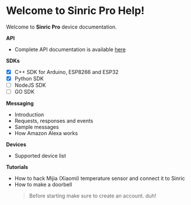 # Welcome to Sinric Pro Help!

Welcome to **Sinric Pro** device documentation.

**API**
 - Complete API documentation is available [here](https://apidocs.sinric.pro/)

**SDKs**
 - [x] C++ SDK for Arduino, ESP8266 and ESP32
 - [x] Python SDK
 - [ ] NodeJS SDK
 - [ ] GO SDK
 
**Messaging**
 - Introduction
- Requests, responses and events
 - Sample messages
 - How Amazon Alexa works
 
 **Devices**
 - Supported device list  


**Tutorials**
 - How to hack Mijia (Xiaomi) temperature  sensor and connect it to Sinric 
 - How to make a doorbell
 	> Before starting make sure to create an account. duh!

        

<!--stackedit_data:
eyJoaXN0b3J5IjpbLTE0ODI3MTY1MDQsLTY2NDgzNzQzMV19
-->